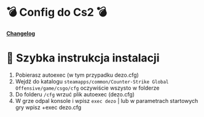 #   💣 Config do Cs2 💣

[**Changelog**](https://github.com/1Dezo/Config-Cs2/commits/main)

# 🔋 Szybka instrukcja instalacji
1. Pobierasz autoexec (w tym przypadku dezo.cfg)
2. Wejdź do katalogu `steamapps/common/Counter-Strike Global Offensive/game/csgo/cfg` oczywiście wszysto w folderze
3. Do folderu `/cfg` wrzuć plik autoexec (dezo.cfg)
4. W grze odpal konsole i wpisz `exec dezo` | lub w parametrach startowych gry wpisz +exec dezo.cfg
